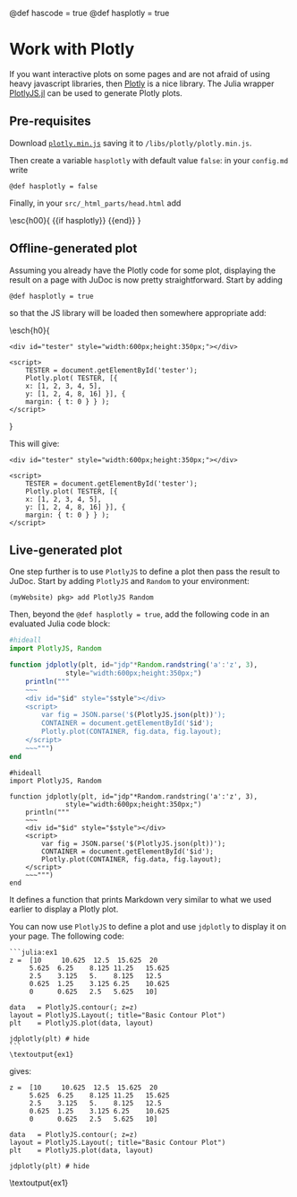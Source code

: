 @def hascode = true
@def hasplotly = true

# Work with Plotly

If you want interactive plots on some pages and are not afraid of using heavy javascript libraries, then [Plotly](https://plot.ly/javascript/) is a nice library.
The Julia wrapper [PlotlyJS.jl](https://github.com/sglyon/PlotlyJS.jl) can be used to generate Plotly plots.

## Pre-requisites

Download [`plotly.min.js`](https://cdn.plot.ly/plotly-latest.min.js) saving it to `/libs/plotly/plotly.min.js`.

Then create a variable `hasplotly` with default value `false`: in your `config.md` write

```
@def hasplotly = false
```

Finally, in your `src/_html_parts/head.html` add

\esc{h00}{
{{if hasplotly}} <script src="/libs/plotly/plotly.min.js"></script> {{end}}
}

## Offline-generated plot

Assuming you already have the Plotly code for some plot, displaying  the  result on a page with JuDoc is now pretty straightforward.
Start by adding

```
@def hasplotly = true
```

so that the JS library  will be  loaded then somewhere appropriate add:

\esch{h0}{
~~~
<div id="tester" style="width:600px;height:350px;"></div>

<script>
	TESTER = document.getElementById('tester');
	Plotly.plot( TESTER, [{
	x: [1, 2, 3, 4, 5],
	y: [1, 2, 4, 8, 16] }], {
	margin: { t: 0 } } );
</script>
~~~
}

This will give:

~~~
<div id="tester" style="width:600px;height:350px;"></div>

<script>
	TESTER = document.getElementById('tester');
	Plotly.plot( TESTER, [{
	x: [1, 2, 3, 4, 5],
	y: [1, 2, 4, 8, 16] }], {
	margin: { t: 0 } } );
</script>
~~~

## Live-generated plot

One step further is to use `PlotlyJS` to define a  plot then pass the result to  JuDoc.
Start by adding `PlotlyJS` and `Random` to your environment:

```julia-repl
(myWebsite) pkg> add PlotlyJS Random
```

Then, beyond the `@def hasplotly = true`, add the following code in an evaluated Julia code block:

```julia
#hideall
import PlotlyJS, Random

function jdplotly(plt, id="jdp"*Random.randstring('a':'z', 3),
	 	  	  style="width:600px;height:350px;")
	println("""
	~~~
	<div id="$id" style="$style"></div>
	<script>
        var fig = JSON.parse('$(PlotlyJS.json(plt))');
        CONTAINER = document.getElementById('$id');
        Plotly.plot(CONTAINER, fig.data, fig.layout);
	</script>
	~~~""")
end
```

```julia:plotlycode
#hideall
import PlotlyJS, Random

function jdplotly(plt, id="jdp"*Random.randstring('a':'z', 3),
	 	  	  style="width:600px;height:350px;")
	println("""
	~~~
	<div id="$id" style="$style"></div>
	<script>
        var fig = JSON.parse('$(PlotlyJS.json(plt))');
        CONTAINER = document.getElementById('$id');
        Plotly.plot(CONTAINER, fig.data, fig.layout);
	</script>
	~~~""")
end
```

It defines a function that prints Markdown very similar to what we used earlier to display a Plotly plot.

You can now use `PlotlyJS` to define a plot and use `jdplotly` to display it on your page.
The following code:

`````
```julia:ex1
z =  [10     10.625  12.5  15.625  20
     5.625  6.25    8.125 11.25   15.625
     2.5    3.125   5.    8.125   12.5
     0.625  1.25    3.125 6.25    10.625
     0      0.625   2.5   5.625   10]

data   = PlotlyJS.contour(; z=z)
layout = PlotlyJS.Layout(; title="Basic Contour Plot")
plt    = PlotlyJS.plot(data, layout)

jdplotly(plt) # hide
```
\textoutput{ex1}
`````

gives:

```julia:ex1
z =  [10     10.625  12.5  15.625  20
     5.625  6.25    8.125 11.25   15.625
     2.5    3.125   5.    8.125   12.5
     0.625  1.25    3.125 6.25    10.625
     0      0.625   2.5   5.625   10]

data   = PlotlyJS.contour(; z=z)
layout = PlotlyJS.Layout(; title="Basic Contour Plot")
plt    = PlotlyJS.plot(data, layout)

jdplotly(plt) # hide
```
\textoutput{ex1}
